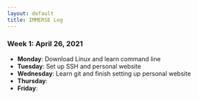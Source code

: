 ```yaml
---
layout: default
title: IMMERSE Log
---
```


### Week 1: April 26, 2021

* **Monday**: Download Linux and learn command line
* **Tuesday**: Set up SSH and personal website
* **Wednesday**: Learn git and finish setting up personal website 
* **Thursday**: 
* **Friday**: